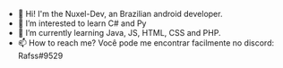 - 👏 Hi! I'm the Nuxel-Dev, an Brazilian android developer.
- 👀 I’m interested to learn C# and Py
- 🌱 I’m currently learning Java, JS, HTML, CSS and PHP.
- 📫 How to reach me? Você pode me encontrar facilmente no discord: Rafss#9529

<!---
Nuxel-Dev/Nuxel-Dev is a ✨ special ✨ repository because its `README.md` (this file) appears on your GitHub profile.
You can click the Preview link to take a look at your changes.
--->
